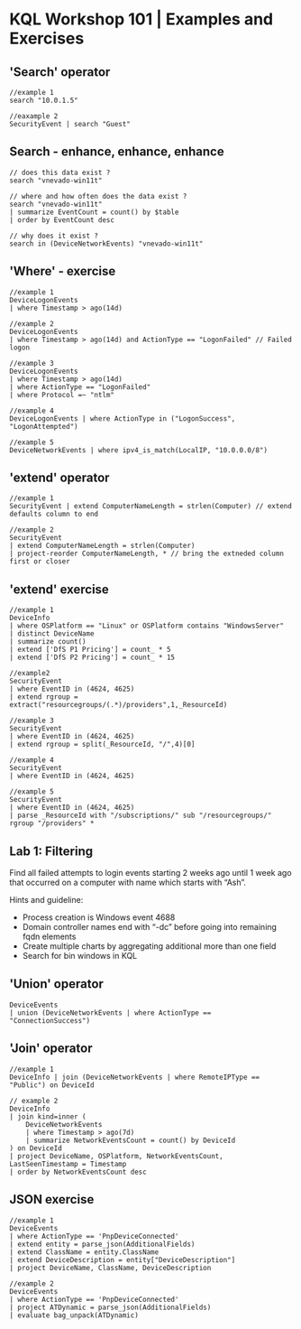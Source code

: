 # KQL Workshop 101 | Examples and Exercises

  

## 'Search' operator

```Kql
//example 1
search "10.0.1.5"

//eaxample 2
SecurityEvent | search "Guest"
```

## Search -  enhance, enhance, enhance

```Kql
// does this data exist ?
search "vnevado-win11t"

// where and how often does the data exist ? 
search "vnevado-win11t" 
| summarize EventCount = count() by $table 
| order by EventCount desc 

// why does it exist ?
search in (DeviceNetworkEvents) "vnevado-win11t"
```

## 'Where' -  exercise

```Kql
//example 1
DeviceLogonEvents
| where Timestamp > ago(14d)

//example 2
DeviceLogonEvents
| where Timestamp > ago(14d) and ActionType == "LogonFailed" // Failed logon

//example 3
DeviceLogonEvents
| where Timestamp > ago(14d)
| where ActionType == "LogonFailed" 
| where Protocol =~ "ntlm"

//example 4
DeviceLogonEvents | where ActionType in ("LogonSuccess", "LogonAttempted")

//example 5
DeviceNetworkEvents | where ipv4_is_match(LocalIP, "10.0.0.0/8")
```

## 'extend' operator

```Kql
//example 1
SecurityEvent | extend ComputerNameLength = strlen(Computer) // extend defaults column to end

//example 2 
SecurityEvent
| extend ComputerNameLength = strlen(Computer)
| project-reorder ComputerNameLength, * // bring the extneded column first or closer
```

## 'extend' exercise

```Kql
//example 1
DeviceInfo
| where OSPlatform == "Linux" or OSPlatform contains "WindowsServer"
| distinct DeviceName
| summarize count()
| extend ['DfS P1 Pricing'] = count_ * 5
| extend ['DfS P2 Pricing'] = count_ * 15

//example2
SecurityEvent 
| where EventID in (4624, 4625) 
| extend rgroup = extract("resourcegroups/(.*)/providers",1,_ResourceId)

//example 3
SecurityEvent 
| where EventID in (4624, 4625) 
| extend rgroup = split(_ResourceId, "/",4)[0]

//example 4
SecurityEvent 
| where EventID in (4624, 4625)
 
//example 5
SecurityEvent 
| where EventID in (4624, 4625) 
| parse _ResourceId with "/subscriptions/" sub "/resourcegroups/" rgroup "/providers" *
```

## Lab 1: Filtering

Find all failed attempts to login events starting 2 weeks ago until 1 week ago that occurred on a computer with name which starts with “Ash”.

  

Hints and guideline:

-   Process creation is Windows event 4688
-   Domain controller names end with “-dc” before going into remaining fqdn elements
-   Create multiple charts by aggregating additional more than one field
-   Search for bin windows in KQL

## 'Union' operator

```Kql
DeviceEvents
| union (DeviceNetworkEvents | where ActionType == "ConnectionSuccess")
```

## 'Join' operator

```Kql
//example 1
DeviceInfo | join (DeviceNetworkEvents | where RemoteIPType == "Public") on DeviceId

// example 2
DeviceInfo
| join kind=inner (
    DeviceNetworkEvents
    | where Timestamp > ago(7d)
    | summarize NetworkEventsCount = count() by DeviceId
) on DeviceId
| project DeviceName, OSPlatform, NetworkEventsCount, LastSeenTimestamp = Timestamp
| order by NetworkEventsCount desc
```

## JSON exercise

```Kql
//example 1
DeviceEvents
| where ActionType == 'PnpDeviceConnected'
| extend entity = parse_json(AdditionalFields)
| extend ClassName = entity.ClassName
| extend DeviceDescription = entity["DeviceDescription"]
| project DeviceName, ClassName, DeviceDescription 

//example 2
DeviceEvents
| where ActionType == 'PnpDeviceConnected'
| project ATDynamic = parse_json(AdditionalFields)
| evaluate bag_unpack(ATDynamic)
```
